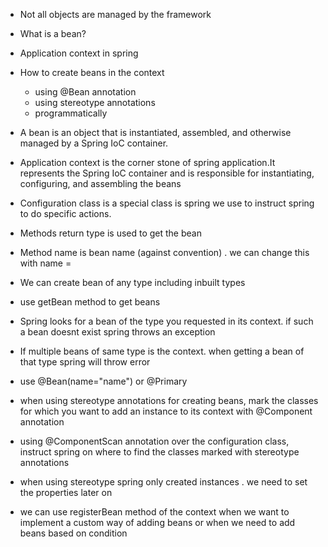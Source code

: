 
* Not all objects are managed by the framework
* What is a bean?
* Application context in spring
* How to create beans in the context
  * using @Bean annotation
  * using stereotype annotations
  * programmatically

* A bean is an object that is instantiated, assembled, and otherwise managed by a Spring IoC container.
* Application context is the corner stone of spring application.It represents the Spring IoC container and is responsible for instantiating, configuring, and assembling the beans
* Configuration class is a special class is spring we use to instruct spring to do specific actions.
* Methods return type is used to get the bean
* Method name is bean name (against convention) . we can change this with name =
* We can create bean of any type including inbuilt types
* use getBean method to get beans
* Spring looks for a bean of the type you requested in its context. if such a bean doesnt exist spring throws an exception
* If multiple beans of same type is the context. when getting a bean of that type spring will throw error
* use @Bean(name="name") or @Primary

* when using stereotype annotations for creating beans, mark the classes for which you want to add an instance to its context with @Component annotation
* using @ComponentScan annotation over the configuration class, instruct spring on where to find the classes marked with stereotype annotations
* when using stereotype spring only created instances . we need to set the properties later on

* we can use registerBean method of the context when we want to implement a custom way of adding beans or when we need to add beans based on condition